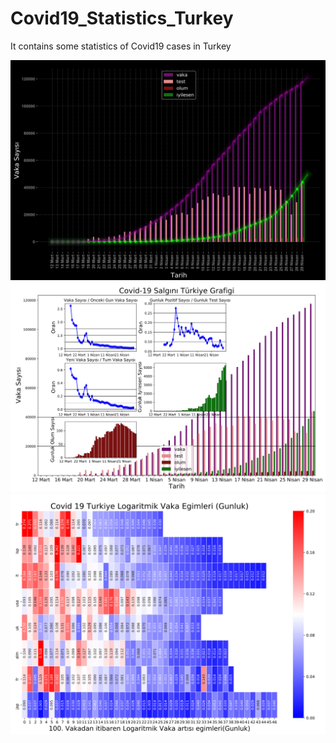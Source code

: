 # Covid19_Statistics_Turkey
It contains some statistics of Covid19 cases in Turkey

![alt text](https://github.com/onurhdogan/Covid19_Statistics_Turkey/blob/master/covid.png)
![alt text](https://github.com/onurhdogan/Covid19_Statistics_Turkey/blob/master/29Nisan_1.png)
![alt text](https://github.com/onurhdogan/Covid19_Statistics_Turkey/blob/master/13Nisan_4.png)
